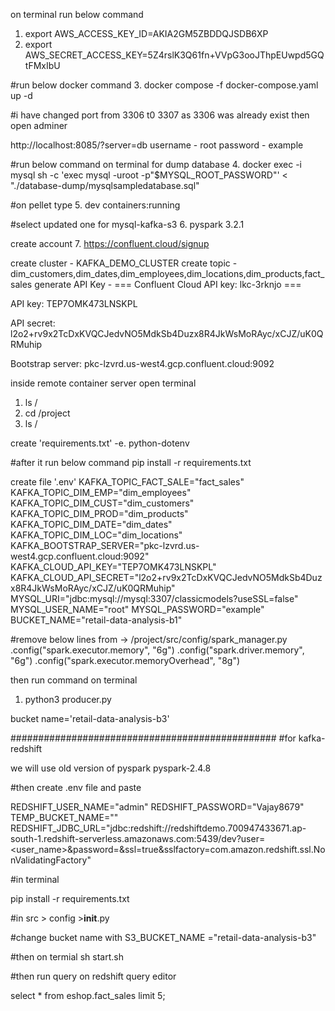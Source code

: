 on terminal run below command
1. export AWS_ACCESS_KEY_ID=AKIA2GM5ZBDDQJSDB6XP
2. export AWS_SECRET_ACCESS_KEY=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

#run below docker command 
3. docker compose -f docker-compose.yaml up -d


#i have changed port from 3306 t0 3307 as 3306 was already exist then open adminer

http://localhost:8085/?server=db 
username - root
password - example


#run below command on terminal for dump database
4. docker exec -i mysql sh -c 'exec mysql -uroot -p"$MYSQL_ROOT_PASSWORD"' < "./database-dump/mysqlsampledatabase.sql"

#on pellet type 
5. dev containers:running

#select updated one for mysql-kafka-s3
6. pyspark 3.2.1

create account
7. https://confluent.cloud/signup

create cluster - KAFKA_DEMO_CLUSTER
create topic - dim_customers,dim_dates,dim_employees,dim_locations,dim_products,fact_sales
generate API Key - 
=== Confluent Cloud API key: lkc-3rknjo ===

API key:
TEP7OMK473LNSKPL

API secret:
l2o2+rv9x2TcDxKVQCJedvNO5MdkSb4Duzx8R4JkWsMoRAyc/xCJZ/uK0QRMuhip

Bootstrap server:
pkc-lzvrd.us-west4.gcp.confluent.cloud:9092



inside remote container server open terminal
1. ls /
2. cd /project
3. ls /


create 'requirements.txt'
-e.
python-dotenv

#after it run below command
pip install -r requirements.txt


create file '.env'
KAFKA_TOPIC_FACT_SALE="fact_sales"
KAFKA_TOPIC_DIM_EMP="dim_employees"
KAFKA_TOPIC_DIM_CUST="dim_customers"
KAFKA_TOPIC_DIM_PROD="dim_products"
KAFKA_TOPIC_DIM_DATE="dim_dates"
KAFKA_TOPIC_DIM_LOC="dim_locations"
KAFKA_BOOTSTRAP_SERVER="pkc-lzvrd.us-west4.gcp.confluent.cloud:9092"
KAFKA_CLOUD_API_KEY="TEP7OMK473LNSKPL"
KAFKA_CLOUD_API_SECRET="l2o2+rv9x2TcDxKVQCJedvNO5MdkSb4Duzx8R4JkWsMoRAyc/xCJZ/uK0QRMuhip"
MYSQL_URI="jdbc:mysql://mysql:3307/classicmodels?useSSL=false"
MYSQL_USER_NAME="root"
MYSQL_PASSWORD="example"
BUCKET_NAME="retail-data-analysis-b1"


#remove  below lines from -> /project/src/config/spark_manager.py
.config("spark.executor.memory", "6g") 
.config("spark.driver.memory", "6g") 
.config("spark.executor.memoryOverhead", "8g")

then run command on terminal
1. python3 producer.py


bucket name='retail-data-analysis-b3'


################################################
#for kafka-redshift 

we will use old version of pyspark
pyspark-2.4.8


#then create .env file and paste

REDSHIFT_USER_NAME="admin"
REDSHIFT_PASSWORD="Vajay8679"
TEMP_BUCKET_NAME=""
REDSHIFT_JDBC_URL="jdbc:redshift://redshiftdemo.700947433671.ap-south-1.redshift-serverless.amazonaws.com:5439/dev?user=<user_name>&password=<password>&ssl=true&sslfactory=com.amazon.redshift.ssl.NonValidatingFactory"


#in terminal 

pip install -r requirements.txt


#in src > config >__init__.py

#change bucket name with 
S3_BUCKET_NAME ="retail-data-analysis-b3"

#then on termial
sh start.sh


#then run query on redshift query editor

select * from eshop.fact_sales limit 5;